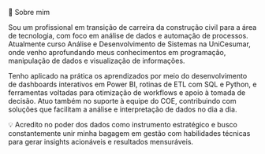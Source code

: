 🎯 Sobre mim

Sou um profissional em transição de carreira da construção civil para a área de tecnologia, com foco em análise de dados e automação de processos. Atualmente curso Análise e Desenvolvimento de Sistemas na UniCesumar, onde venho aprofundando meus conhecimentos em programação, manipulação de dados e visualização de informações.

Tenho aplicado na prática os aprendizados por meio do desenvolvimento de dashboards interativos em Power BI, rotinas de ETL com SQL e Python, e ferramentas voltadas para otimização de workflows e apoio à tomada de decisão. Atuo também no suporte à equipe do COE, contribuindo com soluções que facilitam a análise e interpretação de dados no dia a dia.

💡 Acredito no poder dos dados como instrumento estratégico e busco constantemente unir minha bagagem em gestão com habilidades técnicas para gerar insights acionáveis e resultados mensuráveis.
